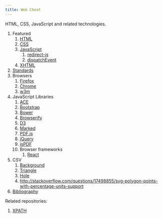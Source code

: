 ```yaml
---
title: Web Cheat
---
```


HTML, CSS, JavaScript and related technologies.

1.  Featured
    1.  [HTML](html.html)
    1.  [CSS](css.html)
    1.  [JavaScript](js.html)
        1. [redirect-js](redirect-js.html)
        1. [dispatchEvent](dispatch-event.html)
    1.  [XHTML](xhtml.xhtml)
1.  [Standards](standards/)
1.  Browsers
    1. [Firefox](firefox)
    1. [Chrome](chrome)
    1. [w3m](w3m)
1.  JavaScript Libraries
    1.  [ACE](ace.html)
    1.  [Bootstrap](bootstrap.html)
    1.  [Bower](bower/)
    1.  [Browserify](browserify/)
    1.  [D3](d3/)
    1.  [Marked](marked.html)
    1.  [PDF.js](pdfjs.html)
    1.  [jQuery](jquery.html)
    1.  [jsPDF](jspdf.html)
    1.  Browser frameworks
        1. [React](react.md)
1.  CSV
    1. [Background](background.csv)
    1. [Triangle](triangle.csv)
    1. [Hole](hole.csv)
    1. <http://stackoverflow.com/questions/17498855/svg-polygon-points-with-percentage-units-support>
1.  [Bibliography](bibliography)

Related repositories:

1. [XPATH](https://github.com/cirosantilli/rails-cheat/blob/98f582dce03d5643b2c301e8bb2788dd520df00f/app/test/integration/capybara_test.rb)
